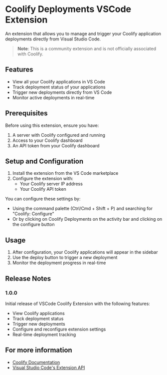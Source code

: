 # Coolify Deployments VSCode Extension

An extension that allows you to manage and trigger your Coolify application deployments directly from Visual Studio Code.

> **Note**: This is a community extension and is not officially associated with Coolify.

## Features

- View all your Coolify applications in VS Code
- Track deployment status of your applications
- Trigger new deployments directly from VS Code
- Monitor active deployments in real-time

## Prerequisites

Before using this extension, ensure you have:

1. A server with Coolify configured and running
2. Access to your Coolify dashboard
3. An API token from your Coolify dashboard

## Setup and Configuration

1. Install the extension from the VS Code marketplace
2. Configure the extension with:
   - Your Coolify server IP address
   - Your Coolify API token

You can configure these settings by:

- Using the command palette (Ctrl/Cmd + Shift + P) and searching for "Coolify: Configure"
- Or by clicking on Coolify Deployments on the activity bar and clicking on the configure button

## Usage

1. After configuration, your Coolify applications will appear in the sidebar
2. Use the deploy button to trigger a new deployment
3. Monitor the deployment progress in real-time

## Release Notes

### 1.0.0

Initial release of VSCode Coolify Extension with the following features:

- View Coolify applications
- Track deployment status
- Trigger new deployments
- Configure and reconfigure extension settings
- Real-time deployment tracking

## For more information

- [Coolify Documentation](https://coolify.io/docs)
- [Visual Studio Code's Extension API](http://code.visualstudio.com/api)
